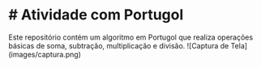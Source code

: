 # \# Atividade com Portugol 
Este repositório contém um algoritmo em Portugol que realiza operações básicas de soma, subtração, multiplicação e divisão. !\[Captura de Tela](images/captura.png)

